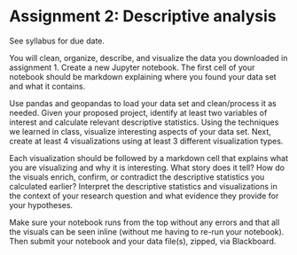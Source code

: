 # Assignment 2: Descriptive analysis

See syllabus for due date.

You will clean, organize, describe, and visualize the data you downloaded in assignment 1. Create a new Jupyter notebook. The first cell of your notebook should be markdown explaining where you found your data set and what it contains.

Use pandas and geopandas to load your data set and clean/process it as needed. Given your proposed project, identify at least two variables of interest and calculate relevant descriptive statistics. Using the techniques we learned in class, visualize interesting aspects of your data set. Next, create at least 4 visualizations using at least 3 different visualization types.

Each visualization should be followed by a markdown cell that explains what you are visualizing and why it is interesting. What story does it tell? How do the visuals enrich, confirm, or contradict the descriptive statistics you calculated earlier? Interpret the descriptive statistics and visualizations in the context of your research question and what evidence they provide for your hypotheses.

Make sure your notebook runs from the top without any errors and that all the visuals can be seen inline (without me having to re-run your notebook). Then submit your notebook and your data file(s), zipped, via Blackboard.
